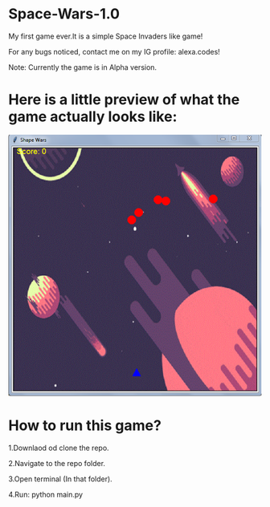 # Space-Wars-1.0
My first game ever.It is a simple Space Invaders like game!

For any bugs noticed, contact me on my IG profile: alexa.codes!

Note:
Currently the game is in Alpha version.
# Here is a little preview of what the game actually looks like:
![](images/SW%20photo.PNG)

# How to run this game?
1.Downlaod od clone the repo.

2.Navigate to the repo folder.

3.Open terminal (In that folder).

4.Run: python main.py
